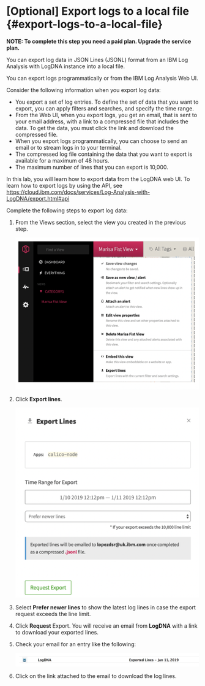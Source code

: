 # [Optional] Export logs to a local file {#export-logs-to-a-local-file}

**NOTE: To complete this step you need a paid plan. Upgrade the service plan.**

You can export log data in JSON Lines (JSONL) format from an IBM Log Analysis with LogDNA instance into a local file.

You can export logs programmatically or from the IBM Log Analysis Web UI.

Consider the following information when you export log data:

* You export a set of log entries. To define the set of data that you want to export, you can apply filters and searches, and specify the time range.
* From the Web UI, when you export logs, you get an email, that is sent to your email address, with a link to a compressed file that includes the data. To get the data, you must click the link and download the compressed file.
* When you export logs programmatically, you can choose to send an email or to stream logs in to your terminal.
* The compressed log file containing the data that you want to export is available for a maximum of 48 hours.
* The maximum number of lines that you can export is 10,000.

In this lab, you will learn how to export data from the LogDNA web UI. To learn how to export logs by using the API, see <https://cloud.ibm.com/docs/services/Log-Analysis-with-LogDNA/export.html#api>

Complete the following steps to export log data:

1. From the Views section, select the view you created in the previous step.

    ![ ](../images/logdna_img25.png)

2. Click **Export lines**.

    ![ ](../images/logdna_img26.png)

3. Select **Prefer newer lines** to show the latest log lines in case the export request exceeds the line limit.

4. Click **Request** Export. You will receive an email from **LogDNA** with a link to download your exported lines.

5. Check your email for an entry like the following:

    ![ ](../images/logdna_img27.png)

6. Click on the link attached to the email to download the log lines.
